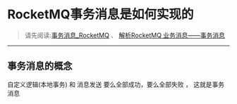 # RocketMQ事务消息是如何实现的
> 请先阅读:[事务消息_RocketMQ](./事务消息%20_%20RocketMQ.pdf) 、 [解析RocketMQ 业务消息——事务消息](./解析%20RocketMQ%20业务消息——事务消息.pdf)

---

## 事务消息的概念
自定义逻辑(本地事务) 和 消息发送  要么全部成功，要么全部失败 ， 这就是事务消息

